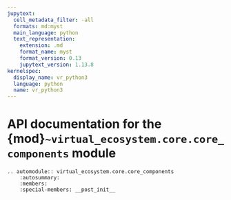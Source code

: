 ```yaml
---
jupytext:
  cell_metadata_filter: -all
  formats: md:myst
  main_language: python
  text_representation:
    extension: .md
    format_name: myst
    format_version: 0.13
    jupytext_version: 1.13.8
kernelspec:
  display_name: vr_python3
  language: python
  name: vr_python3
---
```


# API documentation for the {mod}`~virtual_ecosystem.core.core_components` module

```{eval-rst}
.. automodule:: virtual_ecosystem.core.core_components
    :autosummary:
    :members: 
    :special-members: __post_init__
```
